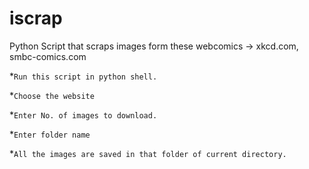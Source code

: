 # iscrap
Python Script that scraps images form these webcomics -> xkcd.com, smbc-comics.com

*`Run this script in python shell.`

*`Choose the website`

*`Enter No. of images to download.`

*`Enter folder name`

*`All the images are saved in that folder of current directory.`
